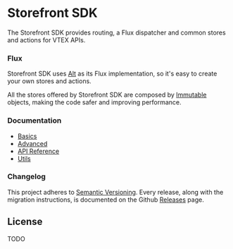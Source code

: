 # Storefront SDK

The Storefront SDK provides routing, a Flux dispatcher and common stores and actions for VTEX APIs.

### Flux

Storefront SDK uses [Alt](http://alt.js.org/) as its Flux implementation, so it's easy to create your own stores and actions.

All the stores offered by Storefront SDK are composed by [Immutable](http://facebook.github.io/immutable-js/) objects, making the code safer and improving performance.

### Documentation

- [Basics](/docs/basics/README.md)
- [Advanced](/docs/advanced/README.md)
- [API Reference](/docs/api/README.md)
- [Utils](/docs/utils/README.md)

### Changelog

This project adheres to [Semantic Versioning](http://semver.org/). Every release, along with the migration instructions, is documented on the Github [Releases](https://github.com/vtex-apps/storefront-sdk/releases) page.

## License

TODO
